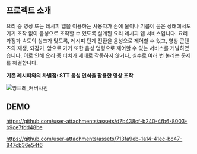 ## 프로젝트 소개

요리 중 영상 또는 레시피 앱을 이용하는 사용자가 손에 물이나 기름이 묻은 상태에서도 기기 조작 없이 음성으로 조작할 수 있도록 설계된 요리 레시피 앱 서비스입니다. 
요리 과정과 속도의 싱크가 맞도록, 레시피 단계 전환을 음성으로 제어할 수 있고, 영상 콘텐츠의 재생, 되감기, 앞으로 가기 또한 음성 명령으로 제어할 수 있는 서비스를 개발하였습니다. 이로 인해 요리 중 터치가 제대로 작동하지 않거나, 실수로 여러 번 눌리는 문제를 해결합니다.

**기존 레시피와의 차별점: STT 음성 인식을 활용한 영상 조작**


![앙트레_커버사진](https://github.com/user-attachments/assets/0fcb3445-08af-4dbd-b305-d89c47e16c1a)


## DEMO

https://github.com/user-attachments/assets/d7b438cf-b240-4fb6-8003-b9ce7fdd48be


https://github.com/user-attachments/assets/713fa9eb-1a14-41ec-bc47-847cb36e54f6

